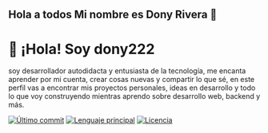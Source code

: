 ## Hola a todos Mi nombre es Dony Rivera 👋

<!--
**dony222/dony222** is a ✨ _special_ ✨ repository because its `README.md` (this file) appears on your GitHub profile.

Here are some ideas to get you started:

- 🔭 I’m currently working on ...
- 🌱 I’m currently learning ...
- 👯 I’m looking to collaborate on ...
- 🤔 I’m looking for help with ...
- 💬 Ask me about ...
- 📫 How to reach me: ...
- 😄 Pronouns: ...
- ⚡ Fun fact: ...
-->



# 👋 ¡Hola! Soy dony222

soy desarrollador autodidacta y entusiasta de la tecnología, me encanta aprender por mi cuenta, crear cosas nuevas y compartir lo que sé, en este perfil vas a encontrar mis proyectos personales, ideas en desarrollo y todo lo que voy construyendo mientras aprendo sobre desarrollo web, backend y más.

[![Último commit](https://img.shields.io/github/last-commit/dony222/dony222)](https://github.com/dony222/dony222)
[![Lenguaje principal](https://img.shields.io/github/languages/top/dony222/dony222)](https://github.com/dony222/dony222)
[![Licencia](https://img.shields.io/github/license/dony222/dony222)](https://github.com/dony222/dony222/blob/main/LICENSE)
